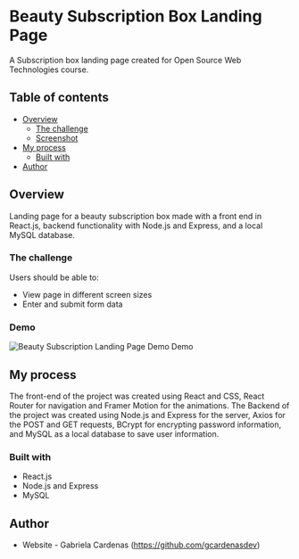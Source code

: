 #  Beauty Subscription Box Landing Page

A Subscription box landing page created for Open Source Web Technologies course.

## Table of contents

- [Overview](#overview)
  - [The challenge](#the-challenge)
  - [Screenshot](#screenshot)
- [My process](#my-process)
  - [Built with](#built-with)
- [Author](#author)


## Overview

Landing page for a beauty subscription box made with a front end in React.js, backend functionality with Node.js and Express, and a local MySQL database. 

### The challenge

Users should be able to:

- View page in different screen sizes
- Enter and submit form data


### Demo


 ![Beauty Subscription Landing Page Demo Demo](https://i.giphy.com/media/v1.Y2lkPTc5MGI3NjExeWprZmlsaWtrOGVhbjV5bDYxamR1bzRlemhpOGo4NDFlNzlodjd6ZSZlcD12MV9pbnRlcm5hbF9naWZfYnlfaWQmY3Q9Zw/H7rPGMZf3kcf6kCbcf/giphy.gif)

## My process

The front-end of the project was created using React and CSS, React Router for navigation and Framer Motion for the animations. 
The Backend of the project was created using Node.js and Express for the server, Axios for the POST and GET requests, BCrypt for encrypting password information,
and MySQL as a local database to save user information. 


### Built with

- React.js
- Node.js and Express
- MySQL


## Author

- Website - Gabriela Cardenas (https://github.com/gcardenasdev)

